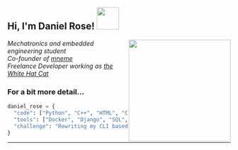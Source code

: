 <h2> Hi, I'm Daniel Rose! <img src="https://media.giphy.com/media/h741oEMnAUIILdX0kU/giphy.gif" width="50"></h2>
<img align='right' src="https://cdn.pixabay.com/photo/2017/03/23/12/32/arduino-2168193_960_720.png" width="230">
<p><em>Mechatronics and embedded engineering student<br>Co-founder of  <a href="https://github.com/mneme-org">mneme</a></br>Freelance Developer working as <a href="https://whitehatcat.net">the White Hat Cat</a> 
</em></p>

### For a bit more detail... 

```python
daniel_rose = {
  "code": ["Python", "C++", "HTML", "CSS", "Julia", "Java"],
  "tools": ["Docker", "Django", "SQL", "PyTorch", "TensorFlow.jl", "Discord.py"],
  "challenge": "Rewriting my CLI based Python apps into C++"
}

```
---
